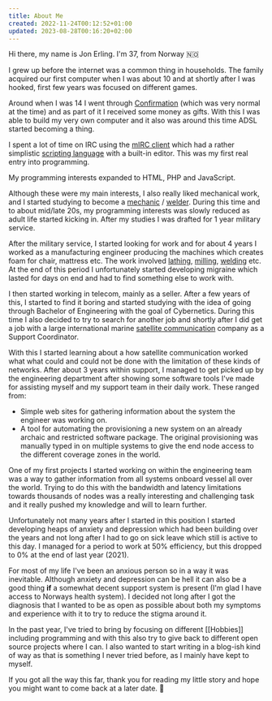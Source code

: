 ```yaml
---
title: About Me
created: 2022-11-24T00:12:52+01:00
updated: 2023-08-28T00:16:20+02:00
---
```


Hi there, my name is Jon Erling.
I'm 37, from Norway 🇳🇴

I grew up before the internet was a common thing in households.
The family acquired our first computer when I was about 10 and at shortly after I was hooked, first few years was focused on different games.

Around when I was 14 I went through [Confirmation][confirmation] (which was very normal at the time) and as part of it I received some money as gifts.
With this I was able to build my very own computer and it also was around this time ADSL started becoming a thing.

I spent a lot of time on IRC using the [mIRC client][mirc] which had a rather simplistic [scripting language][mirc_language] with a built-in editor.
This was my first real entry into programming.

My programming interests expanded to HTML, PHP and JavaScript.

Although these were my main interests, I also really liked mechanical work, and I started studying to become a [mechanic][wiki_mechanic] / [welder][wiki_welding].
During this time and to about mid/late 20s, my programming interests was slowly reduced as adult life started kicking in.
After my studies I was drafted for 1 year military service.

After the military service, I started looking for work and for about 4 years I worked as a manufacturing engineer producing the machines which creates foam for chair, mattress etc.
The work involved [lathing][wiki_lathe], [milling][wiki_milling], [welding][wiki_welding] etc.
At the end of this period I unfortunately started developing migraine which lasted for days on end and had to find something else to work with.

I then started working in telecom, mainly as a seller.
After a few years of this, I started to find it boring and started studying with the idea of going through Bachelor of Engineering with the goal of Cybernetics.
During this time I also decided to try to search for another job and shortly after I did get a job with a large international marine [satellite communication][satellite_communication] company as a Support Coordinator.

With this I started learning about a how satellite communication worked what what could and could not be done with the limitation of these kinds of networks.
After about 3 years within support, I managed to get picked up by the engineering department after showing some software tools I've made for assisting myself and my support team in their daily work.
These ranged from:
* Simple web sites for gathering information about the system the engineer was working on.
* A tool for automating the provisioning a new system on an already archaic and restricted software package.
  The original provisioning was manually typed in on multiple systems to give the end node access to the different coverage zones in the world.

One of my first projects I started working on within the engineering team was a way to gather information from all systems onboard vessel all over the world.
Trying to do this with the bandwidth and latency limitations towards thousands of nodes was a really interesting and challenging task and it really pushed my knowledge and will to learn further.

Unfortunately not many years after I started in this position I started developing heaps of anxiety and depression which had been building over the years and not long after I had to go on sick leave which still is active to this day.
I managed for a period to work at 50% efficiency, but this dropped to 0% at the end of last year (2021).

For most of my life I've been an anxious person so in a way it was inevitable.
Although anxiety and depression can be hell it can also be a good thing **if** a somewhat decent support system is present (I'm glad I have access to Norways health system).
I decided not long after I got the diagnosis that I wanted to be as open as possible about both my symptoms and experience with it to try to reduce the stigma around it.

In the past year, I've tried to bring by focusing on different [[Hobbies]] including programming and with this also try to give back to different open source projects where I can.
I also wanted to start writing in a blog-ish kind of way as that is something I never tried before, as I mainly have kept to myself.


If you got all the way this far, thank you for reading my little story and hope you might want to come back at a later date. 🤗







[confirmation]: https://en.wikipedia.org/wiki/Confirmation
[mirc]: https://en.wikipedia.org/wiki/MIRC
[wiki_lathe]: https://en.wikipedia.org/wiki/Lathe
[wiki_mechanic]: https://en.wikipedia.org/wiki/Mechanic
[wiki_milling]: https://en.wikipedia.org/wiki/Milling_(machining)
[wiki_welding]: https://en.wikipedia.org/wiki/Welding
[mirc_language]: https://en.wikipedia.org/wiki/MIRC_scripting_language
[tags_programming]: /tags/programming
[satellite_communication]: https://en.wikipedia.org/wiki/Communications_satellite
